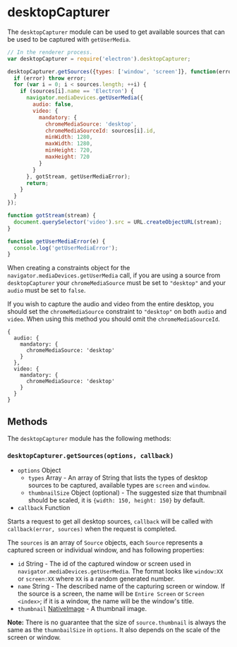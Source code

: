 # desktopCapturer

The `desktopCapturer` module can be used to get available sources that can be
used to be captured with `getUserMedia`.

```javascript
// In the renderer process.
var desktopCapturer = require('electron').desktopCapturer;

desktopCapturer.getSources({types: ['window', 'screen']}, function(error, sources) {
  if (error) throw error;
  for (var i = 0; i < sources.length; ++i) {
    if (sources[i].name == 'Electron') {
      navigator.mediaDevices.getUserMedia({
        audio: false,
        video: {
          mandatory: {
            chromeMediaSource: 'desktop',
            chromeMediaSourceId: sources[i].id,
            minWidth: 1280,
            maxWidth: 1280,
            minHeight: 720,
            maxHeight: 720
          }
        }
      }, gotStream, getUserMediaError);
      return;
    }
  }
});

function gotStream(stream) {
  document.querySelector('video').src = URL.createObjectURL(stream);
}

function getUserMediaError(e) {
  console.log('getUserMediaError');
}
```

When creating a constraints object for the `navigator.mediaDevices.getUserMedia` call,
if you are using a source from `desktopCapturer` your `chromeMediaSource` must
be set to `"desktop"` and your `audio` must be set to `false`. 

If you wish to capture the audio and video from the entire desktop, you should set the 
`chromeMediaSource` constraint to `"desktop"` on both `audio` and `video`. When using this method
you should omit the `chromeMediaSourceId`.
```
{ 
  audio: { 
    mandatory: {
      chromeMediaSource: 'desktop'
    }
  },
  video: {
    mandatory: {
      chromeMediaSource: 'desktop'
    }
  }
}
```

## Methods

The `desktopCapturer` module has the following methods:

### `desktopCapturer.getSources(options, callback)`

* `options` Object
  * `types` Array - An array of String that lists the types of desktop sources
    to be captured, available types are `screen` and `window`.
  * `thumbnailSize` Object (optional) - The suggested size that thumbnail should
    be scaled, it is `{width: 150, height: 150}` by default.
* `callback` Function

Starts a request to get all desktop sources, `callback` will be called with
`callback(error, sources)` when the request is completed.

The `sources` is an array of `Source` objects, each `Source` represents a
captured screen or individual window, and has following properties:
* `id` String - The id of the captured window or screen used in
  `navigator.mediaDevices.getUserMedia`. The format looks like `window:XX` or
  `screen:XX` where `XX` is a random generated number.
* `name` String - The described name of the capturing screen or window. If the
  source is a screen, the name will be `Entire Screen` or `Screen <index>`; if
  it is a window, the name will be the window's title.
* `thumbnail` [NativeImage](NativeImage.md) - A thumbnail image.

**Note:** There is no guarantee that the size of `source.thumbnail` is always
the same as the `thumnbailSize` in `options`. It also depends on the scale of
the screen or window.

